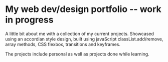 # My web dev/design portfolio -- work in progress

A little bit about me with a collection of my current projects. Showcased using an accordian style design, built using javaScript classList.add/remove, array methods, CSS flexbox, transitions and keyframes.

The projects include personal as well as projects done while learning.